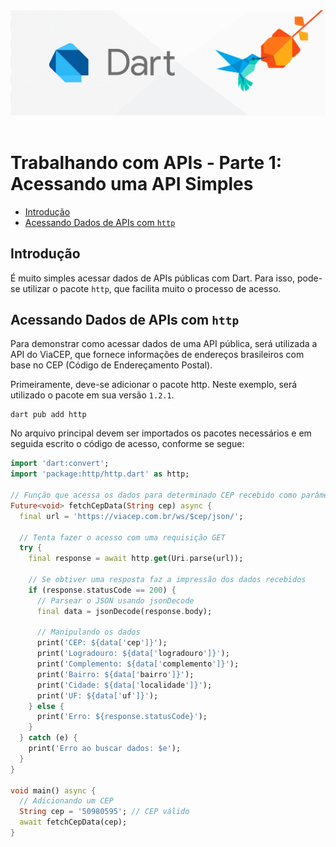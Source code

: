 <div align="center">
  <a href="https://github.com/joseferreira-dev/my-study-notes/tree/main/dart"><img src="../../banner.png"></a>
</div>
<br>

# Trabalhando com APIs - Parte 1: Acessando uma API Simples

- [Introdução](#introdução)
- [Acessando Dados de APIs com `http`](#acessando-dados-de-apis-com-http)

## Introdução

É muito simples acessar dados de APIs públicas com Dart. Para isso, pode-se utilizar o pacote `http`, que facilita muito o processo de acesso.

## Acessando Dados de APIs com `http`

Para demonstrar como acessar dados de uma API pública, será utilizada a API do ViaCEP, que fornece informações de endereços brasileiros com base no CEP (Código de Endereçamento Postal).

Primeiramente, deve-se adicionar o pacote http. Neste exemplo, será utilizado o pacote em sua versão `1.2.1`.

```shell
dart pub add http
```

No arquivo principal devem ser importados os pacotes necessários e em seguida escrito o código de acesso, conforme se segue:


```dart
import 'dart:convert';
import 'package:http/http.dart' as http;

// Função que acessa os dados para determinado CEP recebido como parâmetro
Future<void> fetchCepData(String cep) async {
  final url = 'https://viacep.com.br/ws/$cep/json/';

  // Tenta fazer o acesso com uma requisição GET
  try {
    final response = await http.get(Uri.parse(url));

    // Se obtiver uma resposta faz a impressão dos dados recebidos
    if (response.statusCode == 200) {
      // Parsear o JSON usando jsonDecode
      final data = jsonDecode(response.body);

      // Manipulando os dados
      print('CEP: ${data['cep']}');
      print('Logradouro: ${data['logradouro']}');
      print('Complemento: ${data['complemento']}');
      print('Bairro: ${data['bairro']}');
      print('Cidade: ${data['localidade']}');
      print('UF: ${data['uf']}');
    } else {
      print('Erro: ${response.statusCode}');
    }
  } catch (e) {
    print('Erro ao buscar dados: $e');
  }
}

void main() async {
  // Adicionando um CEP
  String cep = '50980595'; // CEP válido
  await fetchCepData(cep);
}
```
